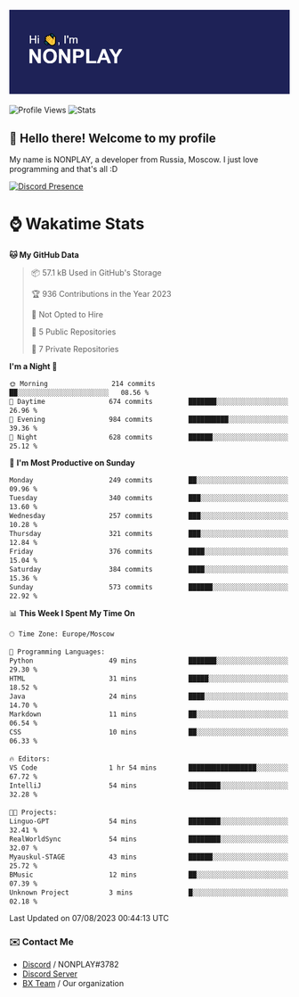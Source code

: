 ![Discord Presence](./header.png)
<br></br>
![Profile Views](https://komarev.com/ghpvc/?username=NONPLAYT&color=blue&style=for-the-badge)
![Stats](https://img.shields.io/badge/0%25-OPTIMIZED-orange?style=for-the-badge)


## :wave: Hello there! Welcome to my profile

My name is NONPLAY, a developer from Russia, Moscow. I just love programming and that's all :D

[![Discord Presence](https://lanyard.cnrad.dev/api/597087584090587177?showDisplayName=true)](https://discord.com/users/597087584090587177) 

# ⌚ Wakatime Stats

<!--START_SECTION:waka-->
**🐱 My GitHub Data** 

> 📦 57.1 kB Used in GitHub's Storage 
 > 
> 🏆 936 Contributions in the Year 2023
 > 
> 🚫 Not Opted to Hire
 > 
> 📜 5 Public Repositories 
 > 
> 🔑 7 Private Repositories 
 > 
**I'm a Night 🦉** 

```text
🌞 Morning                214 commits         ██░░░░░░░░░░░░░░░░░░░░░░░   08.56 % 
🌆 Daytime                674 commits         ███████░░░░░░░░░░░░░░░░░░   26.96 % 
🌃 Evening                984 commits         ██████████░░░░░░░░░░░░░░░   39.36 % 
🌙 Night                  628 commits         ██████░░░░░░░░░░░░░░░░░░░   25.12 % 
```
📅 **I'm Most Productive on Sunday** 

```text
Monday                   249 commits         ██░░░░░░░░░░░░░░░░░░░░░░░   09.96 % 
Tuesday                  340 commits         ███░░░░░░░░░░░░░░░░░░░░░░   13.60 % 
Wednesday                257 commits         ███░░░░░░░░░░░░░░░░░░░░░░   10.28 % 
Thursday                 321 commits         ███░░░░░░░░░░░░░░░░░░░░░░   12.84 % 
Friday                   376 commits         ████░░░░░░░░░░░░░░░░░░░░░   15.04 % 
Saturday                 384 commits         ████░░░░░░░░░░░░░░░░░░░░░   15.36 % 
Sunday                   573 commits         ██████░░░░░░░░░░░░░░░░░░░   22.92 % 
```


📊 **This Week I Spent My Time On** 

```text
🕑︎ Time Zone: Europe/Moscow

💬 Programming Languages: 
Python                   49 mins             ███████░░░░░░░░░░░░░░░░░░   29.30 % 
HTML                     31 mins             █████░░░░░░░░░░░░░░░░░░░░   18.52 % 
Java                     24 mins             ████░░░░░░░░░░░░░░░░░░░░░   14.70 % 
Markdown                 11 mins             ██░░░░░░░░░░░░░░░░░░░░░░░   06.54 % 
CSS                      10 mins             ██░░░░░░░░░░░░░░░░░░░░░░░   06.33 % 

🔥 Editors: 
VS Code                  1 hr 54 mins        █████████████████░░░░░░░░   67.72 % 
IntelliJ                 54 mins             ████████░░░░░░░░░░░░░░░░░   32.28 % 

🐱‍💻 Projects: 
Linguo-GPT               54 mins             ████████░░░░░░░░░░░░░░░░░   32.41 % 
RealWorldSync            54 mins             ████████░░░░░░░░░░░░░░░░░   32.07 % 
Myauskul-STAGE           43 mins             ██████░░░░░░░░░░░░░░░░░░░   25.72 % 
BMusic                   12 mins             ██░░░░░░░░░░░░░░░░░░░░░░░   07.39 % 
Unknown Project          3 mins              █░░░░░░░░░░░░░░░░░░░░░░░░   02.18 % 
```


 Last Updated on 07/08/2023 00:44:13 UTC
<!--END_SECTION:waka-->

### ✉️ Contact Me

- [Discord](https://discord.com/users/597087584090587177) / NONPLAY#3782
- [Discord Server](https://discord.gg/p7cxhw7E2M)
- [BX Team](https://github.com/BX-Team) / Our organization
